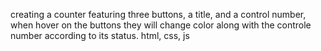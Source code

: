 creating a counter featuring three buttons, a title, and a control number, when hover on the buttons they will change color along with the controle number according to its status. html, css, js
